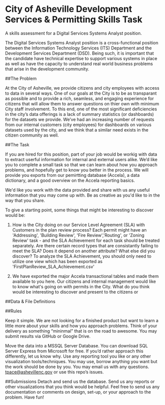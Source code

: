 # City of Asheville Development Services & Permitting Skills Task
A skills assessment for a Digital Services Systems Analyst position.

The Digital Services Systems Analyst position is a cross-functional position between the Information Technology Services (ITS) Department and the Development Services Department (DSD).  Being such, it is important that the candidate have technical expertise to support various systems in place as well as have the capacity to understand real world business problems that arise in the development community.

##The Problem

At the City of Asheville, we provide citizens and city employees with access to data in several ways. One of our goals at the City is to be as transparant as possible and to provide a rich, seamless, and engaging experience for citizens that will allow them to answer questions on thier own with minimum City staff involvement. To this end, one of the most significant deficiencies in the city’s data offerings is a lack of summary statistics (or dashboards) for the datasets we provide. We’ve had an increasing number of requests from our internal customers (city employees) for dashboards on various datasets used by the city, and we think that a similar need exists in the citizen community as well. 

##The Task 

If you are hired for this position, part of your job would be workig with data to extract userful information for internal and external users alike.  We’d like you to complete a small task so that we can learn about how you approach problems, and hopefully get to know you better in the process.  We will provide you exports from our pemirtting database (Accela), a data dictionary, and a good overview on the Accela reporting basics.  

We'd like you work with the data provided and share with us any useful information that you may come up with.  Be as creative as you'd like to in the way that you share.  

To give a starting point, some things that might be interesting to discover would be:

1. How is the City doing on our Service Level Agreement (SLA) with Customers in the plan review process?  Each permit might have an 'Addressing', 'Building Review', 'Fire Review','Routing', or 'Zoning Review' task - and the SLA Achievement for each task should be treated separately.  Are there certain record types that are consistantly failing to meet the SLA? Does it depend on another attribute?  What else did you discover?  To analyze the SLA Achievement, you should only need to utilize one view which has been exported as 'FirstPlanReview_SLA_Achievement.csv'

2. We have exported the major Accela transactional tables and made them available to you here.  Our citizens and internal management would like to know what's going on with permits in the City.  What do you think would be interesting to discover and present to the citizens or  

##Data & File Definitions

##Rules

Keep it simple. We are not looking for a finished product but want to learn a little more about your skills and how you approach problems. Think of your delivery as something “mininmal” that is on the road to awesome. You may submit results via GitHub or Google Drive.

Move the data into a MSSQL Server Database. You can download SQL Server Express from Microsoft for free. If you’d rather approach this differently, let us know why.
Use any reporting tool you like or any other visualization tools/techniques.
You may use, borrow anything you want but the work should be done by you.
You may email us with any questions. tpace@ashevillenc.gov or use this repo’s issues.

##Submissions
Detach and send us the database.
Send us any reports or other visualizations that you think would be helpful.
Feel free to send us any documentation or comments on design, set-up, or your approach to the problem.
Have fun!
